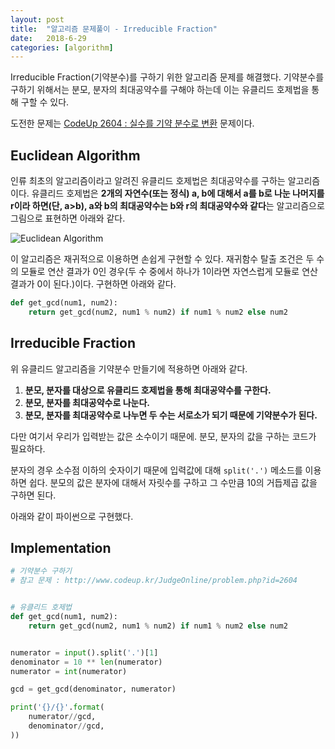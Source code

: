 ```yaml
---
layout: post
title:  "알고리즘 문제풀이 - Irreducible Fraction"
date:   2018-6-29
categories: [algorithm]
---
```


<p class="intro"><span class="dropcap">I</span>rreducible Fraction(기약분수)를 구하기 위한 알고리즘 문제를 해결했다. 기약분수를 구하기 위해서는 분모, 분자의 최대공약수를 구해야 하는데 이는 유클리드 호제법을 통해 구할 수 있다.</p>

도전한 문제는 [CodeUp 2604 : 실수를 기약 분수로 변환] 문제이다.

## Euclidean Algorithm

인류 최초의 알고리즘이라고 알려진 유클리드 호제법은 최대공약수를 구하는 알고리즘이다. 유클리드 호제법은 **2개의 자연수(또는 정식) a, b에 대해서 a를 b로 나눈 나머지를 r이라 하면(단, a>b), a와 b의 최대공약수는 b와 r의 최대공약수와 같다**는 알고리즘으로 그림으로 표현하면 아래와 같다.

![Euclidean Algorithm](https://i.imgur.com/aa8oGgP.png)

이 알고리즘은 재귀적으로 이용하면 손쉽게 구현할 수 있다. 재귀함수 탈출 조건은 두 수의 모듈로 연산 결과가 0인 경우(두 수 중에서 하나가 1이라면 자연스럽게 모듈로 연산 결과가 0이 된다.)이다. 구현하면 아래와 같다.

```python
def get_gcd(num1, num2):
    return get_gcd(num2, num1 % num2) if num1 % num2 else num2
```

## Irreducible Fraction

위 유클리드 알고리즘을 기약분수 만들기에 적용하면 아래와 같다.

1. **분모, 분자를 대상으로 유클리드 호제법을 통해 최대공약수를 구한다.**
2. **분모, 분자를 최대공약수로 나눈다.**
3. **분모, 분자를 최대공약수로 나누면 두 수는 서로소가 되기 때문에 기약분수가 된다.**

다만 여기서 우리가 입력받는 값은 소수이기 때문에. 분모, 분자의 값을 구하는 코드가 필요하다.

분자의 경우 소수점 이하의 숫자이기 때문에 입력값에 대해 ```split('.')``` 메소드를 이용하면 쉽다. 분모의 값은 분자에 대해서 자릿수를 구하고 그 수만큼 10의 거듭제곱 값을 구하면 된다.

아래와 같이 파이썬으로 구현했다.

## Implementation

```python
# 기약분수 구하기
# 참고 문제 : http://www.codeup.kr/JudgeOnline/problem.php?id=2604


# 유클리드 호제법
def get_gcd(num1, num2):
    return get_gcd(num2, num1 % num2) if num1 % num2 else num2


numerator = input().split('.')[1]
denominator = 10 ** len(numerator)
numerator = int(numerator)

gcd = get_gcd(denominator, numerator)

print('{}/{}'.format(
    numerator//gcd,
    denominator//gcd,
))
```

[CodeUp 2604 : 실수를 기약 분수로 변환]:http://codeup.kr/JudgeOnline/problem.php?id=2604
